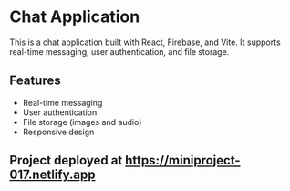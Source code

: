 # Chat Application

This is a chat application built with React, Firebase, and Vite. It supports real-time messaging, user authentication, and file storage.

## Features

- Real-time messaging
- User authentication
- File storage (images and audio)
- Responsive design

## Project deployed at https://miniproject-017.netlify.app

